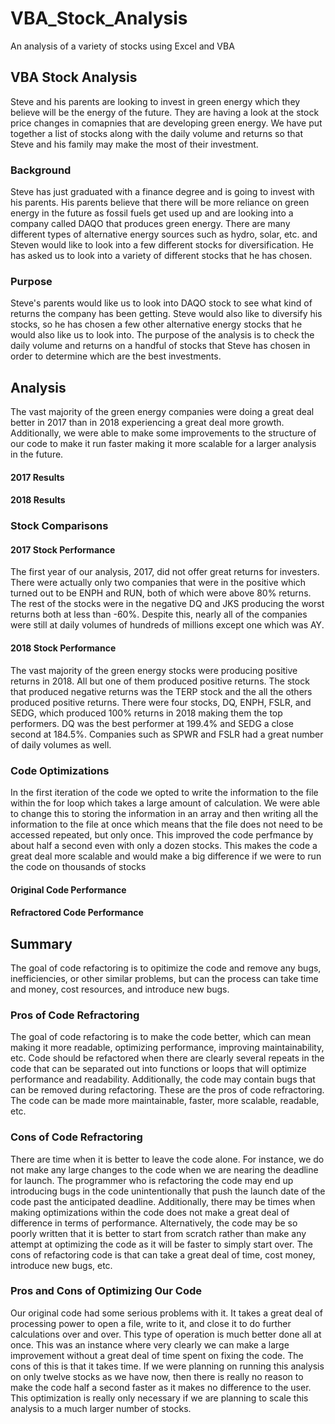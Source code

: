 # VBA_Stock_Analysis
An analysis of a variety of stocks using Excel and VBA

## VBA Stock Analysis

Steve and his parents are looking to invest in green energy which they believe will be the energy of the future.  They are having a look at the stock price changes in comapnies that are developing green energy.  We have put together a list of stocks along with the daily volume and returns so that Steve and his family may make the most of their investment.

### Background

Steve has just graduated with a finance degree and is going to invest with his parents.  His parents believe that there will be more reliance on green energy in the future as fossil fuels get used up and are looking into a company called DAQO that produces green energy.  There are many different types of alternative energy sources such as hydro, solar, etc. and Steven would like to look into a few different stocks for diversification.  He has asked us to look into a variety of different stocks that he has chosen.

### Purpose

Steve's parents would like us to look into DAQO stock to see what kind of returns the company has been getting.  Steve would also like to diversify his stocks, so he has chosen a few other alternative energy stocks that he would also like us to look into.  The purpose of the analysis is to check the daily volume and returns on a handful of stocks that Steve has chosen in order to determine which are the best investments.

## Analysis

The vast majority of the green energy companies were doing a great deal better in 2017 than in 2018 experiencing a great deal more growth.  Additionally, we were able to make some improvements to the structure of our code to make it run faster making it more scalable for a larger analysis in the future.

#### 2017 Results



#### 2018 Results



### Stock Comparisons

#### 2017 Stock Performance



The first year of our analysis, 2017, did not offer great returns for investers.  There were actually only two companies that were in the positive which turned out to be ENPH and RUN, both of which were above 80% returns.  The rest of the stocks were in the negative DQ and JKS producing the worst returns both at less than -60%.  Despite this, nearly all of the companies were still at daily volumes of hundreds of millions except one which was AY.

#### 2018 Stock Performance



The vast majority of the green energy stocks were producing positive returns in 2018.  All but one of them produced positive returns.  The stock that produced negative returns was the TERP stock and the all the others produced positive returns.  There were four stocks, DQ, ENPH, FSLR, and SEDG, which produced 100% returns in 2018 making them the top performers.  DQ was the best performer at 199.4% and SEDG a close second at 184.5%. Companies such as SPWR and FSLR had a great number of daily volumes as well.

### Code Optimizations

In the first iteration of the code we opted to write the information to the file within the for loop which takes a large amount of calculation.  We were able to change this to storing the information in an array and then writing all the information to the file at once which means that the file does not need to be accessed repeated, but only once.  This improved the code perfmance by about half a second even with only a dozen stocks.  This makes the code a great deal more scalable and would make a big difference if we were to run the code on thousands of stocks

#### Original Code Performance



#### Refractored Code Performance



## Summary

The goal of code refactoring is to opitimize the code and remove any bugs, inefficiencies, or other similar problems, but can the process can take time and money, cost resources, and introduce new bugs.

### Pros of Code Refractoring

The goal of code refactoring is to make the code better, which can mean making it more readable, optimizing performance, improving maintainability, etc.  Code should be refactored when there are clearly several repeats in the code that can be separated out into functions or loops that will optimize performance and readability.  Additionally, the code may contain bugs that can be removed during refactoring.  These are the pros of code refractoring.  The code can be made more maintainable, faster, more scalable, readable, etc.

### Cons of Code Refractoring

There are time when it is better to leave the code alone.  For instance, we do not make any large changes to the code when we are nearing the deadline for launch.  The programmer who is refactoring the code may end up introducing bugs in the code unintentionally that push the launch date of the code past the anticipated deadline.  Additionally, there may be times when making optimizations within the code does not make a great deal of difference in terms of performance.  Alternatively, the code may be so poorly written that it is better to start from scratch rather than make any attempt at optimizing the code as it will be faster to simply start over.  The cons of refactoring code is that can take a great deal of time, cost money, introduce new bugs, etc.

### Pros and Cons of Optimizing Our Code

Our original code had some serious problems with it.  It takes a great deal of processing power to open a file, write to it, and close it to do further calculations over and over.  This type of operation is much better done all at once.  This was an instance where very clearly we can make a large improvement without a great deal of time spent on fixing the code.  The cons of this is that it takes time.  If we were planning on running this analysis on only twelve stocks as we have now, then there is really no reason to make the code half a second faster as it makes no difference to the user.  This optimization is really only necessary if we are planning to scale this analysis to a much larger number of stocks.




